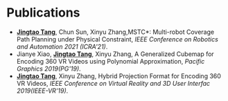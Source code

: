 # Publications

- <ins>**Jingtao Tang**</ins>, Chun Sun, Xinyu Zhang,MSTC*: Multi-robot Coverage Path Planning under Physical Constraint, _IEEE Conference on Robotics and Automation 2021 (ICRA'21)_.
- Jianye Xiao, <ins>**Jingtao Tang**</ins>, Xinyu Zhang, A Generalized Cubemap for Encoding 360 VR Videos using Polynomial Approximation,  _Pacific Graphics 2019(PG'19)_.
- <ins>**Jingtao Tang**</ins>, Xinyu Zhang, Hybrid Projection Format for Encoding 360 VR Videos,  _IEEE Conference on Virtual Reality and 3D User Interfac 2019(IEEE-VR'19)_.
